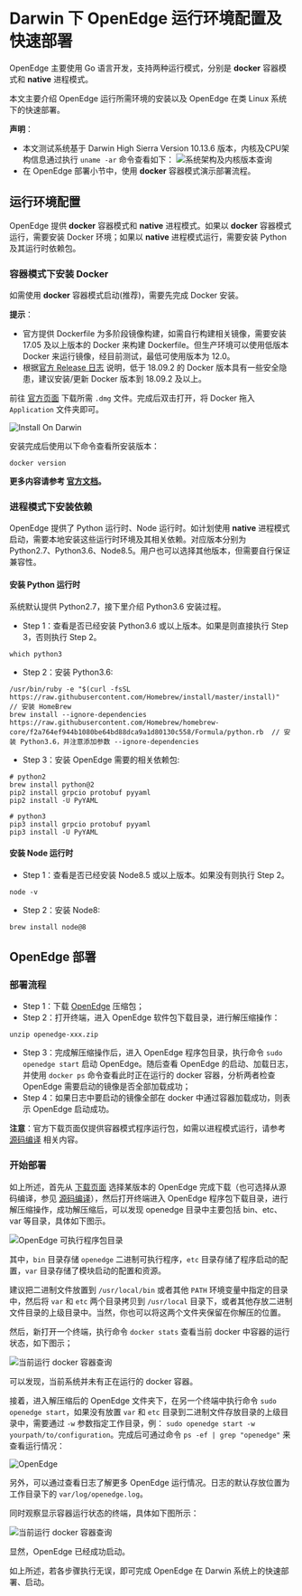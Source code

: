 # Darwin 下 OpenEdge 运行环境配置及快速部署

OpenEdge 主要使用 Go 语言开发，支持两种运行模式，分别是 **docker** 容器模式和 **native** 进程模式。

本文主要介绍 OpenEdge 运行所需环境的安装以及 OpenEdge 在类 Linux 系统下的快速部署。

**声明**：

- 本文测试系统基于 Darwin High Sierra Version 10.13.6 版本，内核及CPU架构信息通过执行 `uname -ar` 命令查看如下：
![系统架构及内核版本查询](../../images/setup/os-darwin.png)
- 在 OpenEdge 部署小节中，使用 **docker** 容器模式演示部署流程。

## 运行环境配置

OpenEdge 提供 **docker** 容器模式和 **native** 进程模式。如果以 **docker** 容器模式运行，需要安装 Docker 环境；如果以 **native** 进程模式运行，需要安装 Python 及其运行时依赖包。

### 容器模式下安装 Docker

如需使用 **docker** 容器模式启动(推荐)，需要先完成 Docker 安装。

**提示**：

- 官方提供 Dockerfile 为多阶段镜像构建，如需自行构建相关镜像，需要安装 17.05 及以上版本的 Docker 来构建 Dockerfile。但生产环境可以使用低版本 Docker 来运行镜像，经目前测试，最低可使用版本为 12.0。
- 根据[官方 Release 日志](https://docs.docker.com/engine/release-notes/#18092) 说明，低于 18.09.2 的 Docker 版本具有一些安全隐患，建议安装/更新 Docker 版本到 18.09.2 及以上。

前往 [官方页面](https://hub.docker.com/editions/community/docker-ce-desktop-mac) 下载所需 `.dmg` 文件。完成后双击打开，将 Docker 拖入 `Application` 文件夹即可。

![Install On Darwin](../../images/setup/docker-install-on-mac.png)

安装完成后使用以下命令查看所安装版本：

```shell
docker version
```

**更多内容请参考 [官方文档](https://docs.docker.com/install/)。**

### 进程模式下安装依赖

OpenEdge 提供了 Python 运行时、Node 运行时。如计划使用 **native** 进程模式启动，需要本地安装这些运行时环境及其相关依赖。对应版本分别为 Python2.7、Python3.6、Node8.5。用户也可以选择其他版本，但需要自行保证兼容性。

#### 安装 Python 运行时

系统默认提供 Python2.7，接下里介绍 Python3.6 安装过程。

- Step 1：查看是否已经安装 Python3.6 或以上版本。如果是则直接执行 Step 3，否则执行 Step 2。

```shell
which python3
```

- Step 2：安装 Python3.6:

```shell
/usr/bin/ruby -e "$(curl -fsSL https://raw.githubusercontent.com/Homebrew/install/master/install)"  // 安装 HomeBrew
brew install --ignore-dependencies https://raw.githubusercontent.com/Homebrew/homebrew-core/f2a764ef944b1080be64bd88dca9a1d80130c558/Formula/python.rb  // 安装 Python3.6，并注意添加参数 --ignore-dependencies
```

- Step 3：安装 OpenEdge 需要的相关依赖包:

```shell
# python2
brew install python@2
pip2 install grpcio protobuf pyyaml
pip2 install -U PyYAML

# python3
pip3 install grpcio protobuf pyyaml
pip3 install -U PyYAML
```

#### 安装 Node 运行时

- Step 1：查看是否已经安装 Node8.5 或以上版本。如果没有则执行 Step 2。

```shell
node -v
```

- Step 2：安装 Node8:

```shell
brew install node@8
```

## OpenEdge 部署

### 部署流程

- Step 1：下载 [OpenEdge](../Resources-download.md) 压缩包；
- Step 2：打开终端，进入 OpenEdge 软件包下载目录，进行解压缩操作：

```shell
unzip openedge-xxx.zip
```

- Step 3：完成解压缩操作后，进入 OpenEdge 程序包目录，执行命令 `sudo openedge start` 启动 OpenEdge。随后查看 OpenEdge 的启动、加载日志，并使用 `docker ps` 命令查看此时正在运行的 docker 容器，分析两者检查 OpenEdge 需要启动的镜像是否全部加载成功；
- Step 4：如果日志中要启动的镜像全部在 docker 中通过容器加载成功，则表示 OpenEdge 启动成功。

**注意**：官方下载页面仅提供容器模式程序运行包，如需以进程模式运行，请参考 [源码编译](./Build-OpenEdge-from-Source.md) 相关内容。

### 开始部署

如上所述，首先从 [下载页面](../Resources-download.md) 选择某版本的 OpenEdge 完成下载（也可选择从源码编译，参见 [源码编译](./Build-OpenEdge-from-Source.md)），然后打开终端进入 OpenEdge 程序包下载目录，进行解压缩操作，成功解压缩后，可以发现 openedge 目录中主要包括 bin、etc、var 等目录，具体如下图示。

![OpenEdge 可执行程序包目录](../../images/setup/openedge-dir-darwin.png)

其中，`bin` 目录存储 `openedge` 二进制可执行程序，`etc` 目录存储了程序启动的配置，`var` 目录存储了模块启动的配置和资源。

建议把二进制文件放置到 `/usr/local/bin` 或者其他 `PATH` 环境变量中指定的目录中，然后将 `var` 和 `etc` 两个目录拷贝到 `/usr/local` 目录下，或者其他存放二进制文件目录的上级目录中。当然，你也可以将这两个文件夹保留在你解压的位置。

然后，新打开一个终端，执行命令 `docker stats` 查看当前 docker 中容器的运行状态，如下图示；

![当前运行 docker 容器查询](../../images/setup/docker-stats-before-darwin.png)

可以发现，当前系统并未有正在运行的 docker 容器。

接着，进入解压缩后的 OpenEdge 文件夹下，在另一个终端中执行命令 `sudo openedge start`，如果没有放置 `var` 和 `etc` 目录到二进制文件存放目录的上级目录中，需要通过 `-w` 参数指定工作目录，例： `sudo openedge start -w yourpath/to/configuration`。完成后可通过命令 `ps -ef | grep "openedge"` 来查看运行情况：

![OpenEdge](../../images/setup/openedge-started-thread-darwin.png)

另外，可以通过查看日志了解更多 OpenEdge 运行情况。日志的默认存放位置为工作目录下的 `var/log/openedge.log`。

同时观察显示容器运行状态的终端，具体如下图所示：

![当前运行 docker 容器查询](../../images/setup/docker-stats-after-darwin.png)

显然，OpenEdge 已经成功启动。

如上所述，若各步骤执行无误，即可完成 OpenEdge 在 Darwin 系统上的快速部署、启动。
